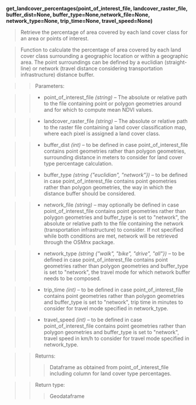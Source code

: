 **get_landcover_percentages(point_of_interest_file, landcover_raster_file, buffer_dist=None, buffer_type=None,network_file=None, network_type=None, trip_time=None, travel_speed=None)**

> Retrieve the percentage of area covered by each land cover class for an area or points of interest.

> Function to calculate the percentage of area covered by each land cover class surrounding a geographic location or within a geographic area. The point surroundings can be defined by a euclidian (straight-line) or network (travel distance considering transportation infrastructure) distance buffer. 

>> Parameters: 

>> - point_of_interest_file *(string)* – The absolute or relative path to the file containing point or polygon geometries around and for which to compute mean NDVI values.

>> - landcover_raster_file *(string)* – The absolute or relative path to the raster file containing a land cover classification map, where each pixel is assigned a land cover class.

>> - buffer_dist *(int)* – to be defined in case point_of_interest_file contains point geometries rather than polygon geometries, surrounding distance in meters to consider for land cover type percentage calculation.

>> - buffer_type *(string {"euclidian", "network"})* – to be defined in case point_of_interest_file contains point geometries rather than polygon geometries, the way in which the distance buffer should be considered.

>> - network_file *(string)* – may optionally be defined in case point_of_interest_file contains point geometries rather than polygon geometries and buffer_type is set to "network", the absolute or relative path to the file containing the network (transportation infrastructure) to consider. If not specified while both conditions are met, network will be retrieved through the OSMnx package.

>> - network_type *(string {"walk", "bike", "drive", "all"})* – to be defined in case point_of_interest_file contains point geometries rather than polygon geometries and buffer_type is set to "network", the travel mode for which network buffer needs to be composed.

>> - trip_time *(int)* – to be defined in case point_of_interest_file contains point geometries rather than polygon geometries and buffer_type is set to "network", trip time in minutes to consider for travel mode specified in network_type.

>> - travel_speed *(int)* – to be defined in case point_of_interest_file contains point geometries rather than polygon geometries and buffer_type is set to "network", travel speed in km/h to consider for travel mode specified in network_type.

>>Returns:	
>>> Dataframe as obtained from point_of_interest_file including column for land cover type percentages.

>>Return type:	
>>> Geodataframe
